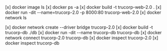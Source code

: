 [x] docker image ls
[x] docker ps -a
[x] docker build -t trucorp-web-2.0 .
[x] docker run -dit --name=trucorp-2.0 -p 8000:80 trucorp-web-2.0
[x] docker network ls

[x] docker network create --driver bridge trucorp-2.0
[x] docker build -t trucorp-db ./db
[x] docker run -dit --name trucorp-db trucorp-db
[x] docker network connect trucorp-2.0 trucorp-db
[x] docker inspect trucorp-2.0
[x] docker inspect trucorp-db
